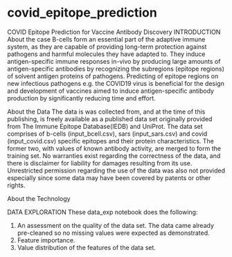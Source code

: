 # covid_epitope_prediction
COVID Epitope Prediction for Vaccine Antibody Discovery
INTRODUCTION
About the case
B-cells form an essential part of the adaptive immune system, as they are capable of providing long-term protection against pathogens and harmful molecules they have adapted to. They induce antigen-specific immune responses in-vivo by producing large amounts of antigen-specific antibodies by recognizing the subregions (epitope regions) of solvent antigen proteins of pathogens. Predicting of epitope regions on new infectious pathogens e.g. the COVID19 virus is beneficial for the design and development of vaccines aimed to induce antigen-specific antibody production by significantly reducing time and effort.

About the Data
The data is was collected from, and at the time of this publishing, is freely available as a published data set originally provided from The Immune Epitope Database(IEDB) and UniProt. The data set comprises of b-cells (input_bcell.csv), sars (input_sars.csv) and covid (input_covid.csv) specific epitopes and their protein characteristics. The former two, with values of known antibody activity, are merged to form the training set. No warranties exist regarding the correctness of the data, and there is disclaimer for liability for damages resulting from its use. Unrestricted permission regarding the use of the data was also not provided especially since some data may have been covered by patents or other rights.

About the Technology

DATA EXPLORATION
These data_exp notebook does the following:
1. An assessment on the quality of the data set. The data came already pre-cleaned so no missing values were expected as demonstrated.
2. Feature importance.
3. Value distribution of the features of the data set.
